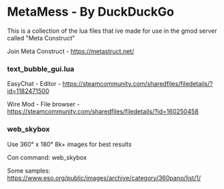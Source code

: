 # MetaMess - By DuckDuckGo

This is a collection of the lua files that ive made 
for use in the gmod server called "Meta Construct"

Join Meta Construct - https://metastruct.net/


### text_bubble_gui.lua

EasyChat - Editor - https://steamcommunity.com/sharedfiles/filedetails/?id=1182471500

Wire Mod - File browser - https://steamcommunity.com/sharedfiles/filedetails/?id=160250458

### web_skybox
Use 360° x 180° 8k+ images for best results

Con command: web_skybox

Some samples: https://www.eso.org/public/images/archive/category/360pano/list/1/
